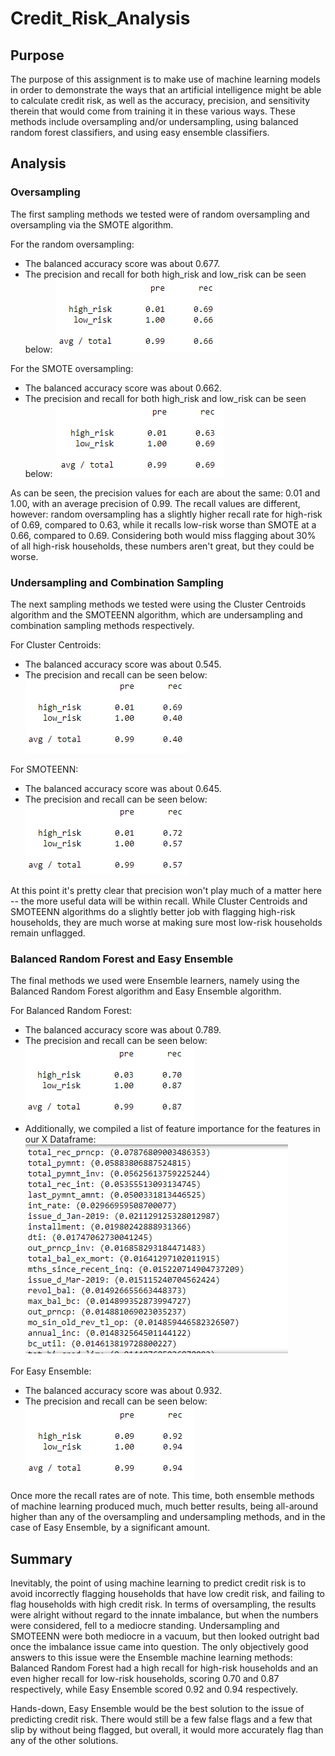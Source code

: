 # Credit_Risk_Analysis

## Purpose

The purpose of this assignment is to make use of machine learning models in order to demonstrate the ways that an artificial intelligence might be able to calculate credit risk, as well as the accuracy, precision, and sensitivity therein that would come from training it in these various ways. These methods include oversampling and/or undersampling, using balanced random forest classifiers, and using easy ensemble classifiers.

## Analysis

### Oversampling

The first sampling methods we tested were of random oversampling and oversampling via the SMOTE algorithm.

For the random oversampling:
- The balanced accuracy score was about 0.677.
- The precision and recall for both high_risk and low_risk can be seen below:
![alt text](Resources/ROS_PR.png)

For the SMOTE oversampling:
- The balanced accuracy score was about 0.662.
- The precision and recall for both high_risk and low_risk can be seen below:
![alt text](Resources/SMOTE_PR.png)

As can be seen, the precision values for each are about the same: 0.01 and 1.00, with an average precision of 0.99. The recall values are different, however: random oversampling has a slightly higher recall rate for high-risk of 0.69, compared to 0.63, while it recalls low-risk worse than SMOTE at a 0.66, compared to 0.69. Considering both would miss flagging about 30% of all high-risk households, these numbers aren't great, but they could be worse.

### Undersampling and Combination Sampling

The next sampling methods we tested were using the Cluster Centroids algorithm and the SMOTEENN algorithm, which are undersampling and combination sampling methods respectively.

For Cluster Centroids:
- The balanced accuracy score was about 0.545.
- The precision and recall can be seen below:
![alt text](Resources/CC_PR.png)

For SMOTEENN:
- The balanced accuracy score was about 0.645.
- The precision and recall can be seen below:
![alt text](Resources/SMOTEENN_PR.png)

At this point it's pretty clear that precision won't play much of a matter here -- the more useful data will be within recall. While Cluster Centroids and SMOTEENN algorithms do a slightly better job with flagging high-risk households, they are much worse at making sure most low-risk households remain unflagged.

### Balanced Random Forest and Easy Ensemble

The final methods we used were Ensemble learners, namely using the Balanced Random Forest algorithm and Easy Ensemble algorithm.

For Balanced Random Forest:
- The balanced accuracy score was about 0.789.
- The precision and recall can be seen below:
![alt text](Resources/BRFC_PR.png)
- Additionally, we compiled a list of feature importance for the features in our X Dataframe:
![alt text](Resources/BRFC_features.png)

For Easy Ensemble:
- The balanced accuracy score was about 0.932.
- The precision and recall can be seen below:
![alt text](Resources/EEC_PR.png)

Once more the recall rates are of note. This time, both ensemble methods of machine learning produced much, much better results, being all-around higher than any of the oversampling and undersampling methods, and in the case of Easy Ensemble, by a significant amount.

## Summary

Inevitably, the point of using machine learning to predict credit risk is to avoid incorrectly flagging households that have low credit risk, and failing to flag households with high credit risk. In terms of oversampling, the results were alright without regard to the innate imbalance, but when the numbers were considered, fell to a mediocre standing. Undersampling and SMOTEENN were both mediocre in a vacuum, but then looked outright bad once the imbalance issue came into question. The only objectively good answers to this issue were the Ensemble machine learning methods: Balanced Random Forest had a high recall for high-risk households and an even higher recall for low-risk households, scoring 0.70 and 0.87 respectively, while Easy Ensemble scored 0.92 and 0.94 respectively.

Hands-down, Easy Ensemble would be the best solution to the issue of predicting credit risk. There would still be a few false flags and a few that slip by without being flagged, but overall, it would more accurately flag than any of the other solutions.
